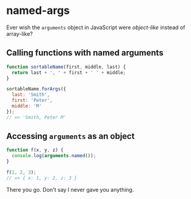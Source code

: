 # named-args

Ever wish the `arguments` object in JavaScript were *object-like* instead of array-like?

## Calling functions with named arguments

```javascript
function sortableName(first, middle, last) {
  return last + ', ' + first + ' ' + middle;
}

sortableName.forArgs({
  last: 'Smith',
  first: 'Peter',
  middle: 'M'
});
// => 'Smith, Peter M'
```

## Accessing `arguments` as an object

```javascript
function f(x, y, z) {
  console.log(arguments.named());
}

f(1, 2, 3);
// => { x: 1, y: 2, z: 3 }
```

There you go. Don't say I never gave you anything.
